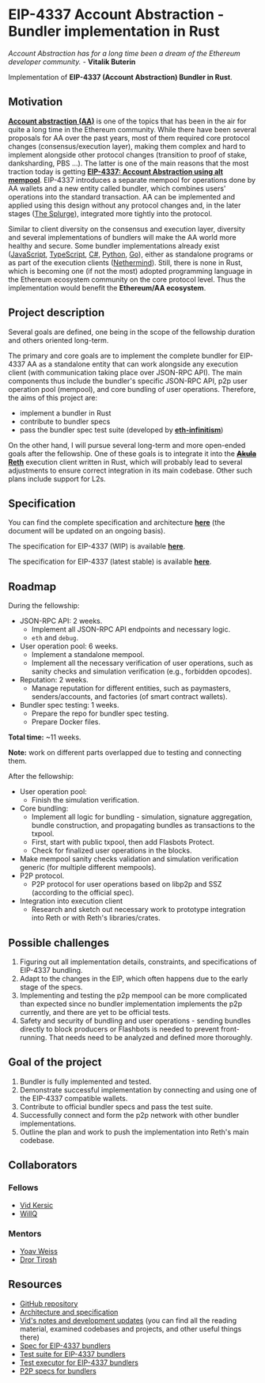 # EIP-4337 Account Abstraction - Bundler implementation in Rust

*Account Abstraction has for a long time been a dream of the Ethereum developer community.* - **Vitalik Buterin**

Implementation of **EIP-4337 (Account Abstraction) Bundler in Rust**.

## Motivation

[**Account abstraction (AA)**](https://medium.com/infinitism/erc-4337-account-abstraction-without-ethereum-protocol-changes-d75c9d94dc4a) is one of the topics that has been in the air for quite a long time in the Ethereum community. While there have been several proposals for AA over the past years, most of them required core protocol changes (consensus/execution layer), making them complex and hard to implement alongside other protocol changes (transition to proof of stake, danksharding, PBS ...). The latter is one of the main reasons that the most traction today is getting **[EIP-4337: Account Abstraction using alt mempool](https://eips.ethereum.org/EIPS/eip-4337)**. EIP-4337 introduces a separate mempool for operations done by AA wallets and a new entity called bundler, which combines users' operations into the standard transaction. AA can be implemented and applied using this design without any protocol changes and, in the later stages ([The Splurge](https://twitter.com/VitalikButerin/status/1588669782471368704)), integrated more tightly into the protocol.

Similar to client diversity on the consensus and execution layer, diversity and several implementations of bundlers will make the AA world more healthy and secure. Some bundler implementations already exist ([JavaScript](https://github.com/eth-infinitism/bundler), [TypeScript](https://github.com/web3well/bls-wallet), [C#](https://github.com/NethermindEth/nethermind/tree/master/src/Nethermind/Nethermind.AccountAbstraction/Bundler), [Python](https://github.com/candidelabs/Candide-bundler-and-paymaster-RPC), [Go](https://github.com/stackup-wallet/stackup-bundler/)), either as standalone programs or as part of the execution clients ([Nethermind](https://github.com/NethermindEth/nethermind/)). Still, there is none in Rust, which is becoming one (if not the most) adopted programming language in the Ethereum ecosystem community on the core protocol level. Thus the implementation would benefit the **Ethereum/AA ecosystem**.

## Project description

Several goals are defined, one being in the scope of the fellowship duration and others oriented long-term.

The primary and core goals are to implement the complete bundler for EIP-4337 AA as a standalone entity that can work alongside any execution client (with communication taking place over JSON-RPC API). The main components thus include the bundler's specific JSON-RPC API, p2p user operation pool (mempool), and core bundling of user operations. Therefore, the aims of this project are: 
- implement a bundler in Rust
- contribute to bundler specs
- pass the bundler spec test suite (developed by **[eth-infinitism](https://github.com/eth-infinitism/)**)

On the other hand, I will pursue several long-term and more open-ended goals after the fellowship. One of these goals is to integrate it into the <del>**[Akula](https://akula.app/)**</del> **[Reth](https://github.com/paradigmxyz/reth/)** execution client written in Rust, which will probably lead to several adjustments to ensure correct integration in its main codebase. Other such plans include support for L2s.

## Specification

You can find the complete specification and architecture **[here](https://hackmd.io/@Vid201/aa-bundler-rust)** (the document will be updated on an ongoing basis).

The specification for EIP-4337 (WIP) is available **[here](https://github.com/eth-infinitism/account-abstraction/blob/develop/eip/EIPS/eip-4337.md)**.

The specification for EIP-4337 (latest stable) is available **[here](https://eips.ethereum.org/EIPS/eip-4337)**.

## Roadmap

During the fellowship:
- JSON-RPC API: 2 weeks.
    - Implement all JSON-RPC API endpoints and necessary logic.
    - `eth` and `debug`.
- User operation pool: 6 weeks.
    - Implement a standalone mempool.
    - Implement all the necessary verification of user operations, such as sanity checks and simulation verification (e.g., forbidden opcodes).
- Reputation: 2 weeks.
    - Manage reputation for different entities, such as paymasters, senders/accounts, and factories (of smart contract wallets).
- Bundler spec testing: 1 weeks.
    - Prepare the repo for bundler spec testing.
    - Prepare Docker files.

**Total time:** ~11 weeks.

**Note:** work on different parts overlapped due to testing and connecting them.

After the fellowship:
- User operation pool:
    - Finish the simulation verification.
- Core bundling:
    - Implement all logic for bundling - simulation, signature aggregation, bundle construction, and propagating bundles as transactions to the txpool.
    - First, start with public txpool, then add Flasbots Protect.
    - Check for finalized user operations in the blocks.
- Make mempool sanity checks validation and simulation verification generic (for multiple different mempools).
- P2P protocol.
    - P2P protocol for user operations based on libp2p and SSZ (according to the official spec).
- Integration into execution client
    - Research and sketch out necessary work to prototype integration into Reth or with Reth's libraries/crates.

## Possible challenges

1. Figuring out all implementation details, constraints, and specifications of EIP-4337 bundling.
1. Adapt to the changes in the EIP, which often happens due to the early stage of the specs.
1. Implementing and testing the p2p mempool can be more complicated than expected since no bundler implementation implements the p2p currently, and there are yet to be official tests.
1. Safety and security of bundling and user operations - sending bundles directly to block producers or Flashbots is needed to prevent front-running. That needs need to be analyzed and defined more thoroughly.

## Goal of the project

1. Bundler is fully implemented and tested.
1. Demonstrate successful implementation by connecting and using one of the EIP-4337 compatible wallets.
1. Contribute to official bundler specs and pass the test suite.
1. Successfully connect and form the p2p network with other bundler implementations.
1. Outline the plan and work to push the implementation into Reth's main codebase.

## Collaborators

### Fellows 

- [Vid Kersic](https://github.com/Vid201)
- [WillQ](https://github.com/zsluedem)

### Mentors

- [Yoav Weiss](https://github.com/yoavw)
- [Dror Tirosh](https://github.com/drortirosh)

## Resources

- [GitHub repository](https://github.com/Vid201/aa-bundler)
- [Architecture and specification](https://hackmd.io/@Vid201/aa-bundler-rust)
- [Vid's notes and development updates](https://github.com/eth-protocol-fellows/cohort-three/blob/master/notes/vidkersic.md) (you can find all the reading material, examined codebases and projects, and other useful things there)
- [Spec for EIP-4337 bundlers](https://github.com/eth-infinitism/bundler-spec)
- [Test suite for EIP-4337 bundlers](https://github.com/eth-infinitism/bundler-spec-tests)
- [Test executor for EIP-4337 bundlers](https://github.com/eth-infinitism/bundler-test-executor)
- [P2P specs for bundlers](https://github.com/eth-infinitism/bundler-spec/blob/main/p2p-specs/p2p-interface.md)